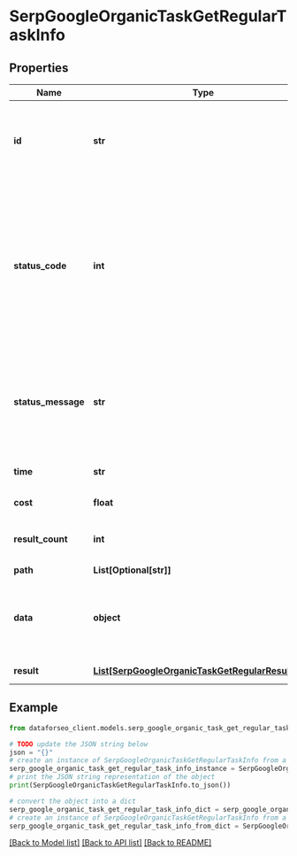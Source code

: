 # SerpGoogleOrganicTaskGetRegularTaskInfo


## Properties

Name | Type | Description | Notes
------------ | ------------- | ------------- | -------------
**id** | **str** | task identifier unique task identifier in our system in the UUID format | [optional] 
**status_code** | **int** | status code of the task generated by DataForSEO, can be within the following range: 10000-60000 you can find the full list of the response codes here | [optional] 
**status_message** | **str** | informational message of the task you can find the full list of general informational messages here | [optional] 
**time** | **str** | execution time, seconds | [optional] 
**cost** | **float** | total tasks cost, USD | [optional] 
**result_count** | **int** | number of elements in the result array | [optional] 
**path** | **List[Optional[str]]** | URL path | [optional] 
**data** | **object** | contains the same parameters that you specified in the POST request | [optional] 
**result** | [**List[SerpGoogleOrganicTaskGetRegularResultInfo]**](SerpGoogleOrganicTaskGetRegularResultInfo.md) | array of results | [optional] 

## Example

```python
from dataforseo_client.models.serp_google_organic_task_get_regular_task_info import SerpGoogleOrganicTaskGetRegularTaskInfo

# TODO update the JSON string below
json = "{}"
# create an instance of SerpGoogleOrganicTaskGetRegularTaskInfo from a JSON string
serp_google_organic_task_get_regular_task_info_instance = SerpGoogleOrganicTaskGetRegularTaskInfo.from_json(json)
# print the JSON string representation of the object
print(SerpGoogleOrganicTaskGetRegularTaskInfo.to_json())

# convert the object into a dict
serp_google_organic_task_get_regular_task_info_dict = serp_google_organic_task_get_regular_task_info_instance.to_dict()
# create an instance of SerpGoogleOrganicTaskGetRegularTaskInfo from a dict
serp_google_organic_task_get_regular_task_info_from_dict = SerpGoogleOrganicTaskGetRegularTaskInfo.from_dict(serp_google_organic_task_get_regular_task_info_dict)
```
[[Back to Model list]](../README.md#documentation-for-models) [[Back to API list]](../README.md#documentation-for-api-endpoints) [[Back to README]](../README.md)


